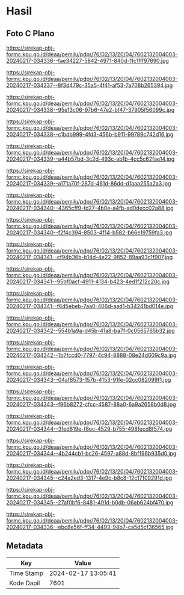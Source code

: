 # Hasil

## Foto C Plano

https://sirekap-obj-formc.kpu.go.id/deaa/pemilu/pdpr/76/02/13/20/04/7602132004003-20240217-034336--fae34227-5842-4971-840d-1fc1fff97690.jpg

https://sirekap-obj-formc.kpu.go.id/deaa/pemilu/pdpr/76/02/13/20/04/7602132004003-20240217-034337--8f3d479c-35a5-4f41-af53-7a708b265394.jpg

https://sirekap-obj-formc.kpu.go.id/deaa/pemilu/pdpr/76/02/13/20/04/7602132004003-20240217-034338--95e13c06-97b6-47e2-bf47-37905f56099c.jpg

https://sirekap-obj-formc.kpu.go.id/deaa/pemilu/pdpr/76/02/13/20/04/7602132004003-20240217-034338--c1bdb999-4fd3-456b-b911-99789c742d16.jpg

https://sirekap-obj-formc.kpu.go.id/deaa/pemilu/pdpr/76/02/13/20/04/7602132004003-20240217-034339--a44b57bd-3c2d-493c-ab1b-4cc5c62fae14.jpg

https://sirekap-obj-formc.kpu.go.id/deaa/pemilu/pdpr/76/02/13/20/04/7602132004003-20240217-034339--a171a70f-287d-461d-86dd-d1aaa255a2a3.jpg

https://sirekap-obj-formc.kpu.go.id/deaa/pemilu/pdpr/76/02/13/20/04/7602132004003-20240217-034340--4365cff9-fd27-4b0e-a4fb-ad0decc02a88.jpg

https://sirekap-obj-formc.kpu.go.id/deaa/pemilu/pdpr/76/02/13/20/04/7602132004003-20240217-034340--f2f4c394-8503-4f14-b582-b66e19759fa3.jpg

https://sirekap-obj-formc.kpu.go.id/deaa/pemilu/pdpr/76/02/13/20/04/7602132004003-20240217-034341--cf94b36b-b14d-4e22-9852-89aa93c1f907.jpg

https://sirekap-obj-formc.kpu.go.id/deaa/pemilu/pdpr/76/02/13/20/04/7602132004003-20240217-034341--95bf0acf-4911-4134-b423-4ed1f212c20c.jpg

https://sirekap-obj-formc.kpu.go.id/deaa/pemilu/pdpr/76/02/13/20/04/7602132004003-20240217-034341--f6d5ebeb-7aa0-406d-aad1-b34241bd014e.jpg

https://sirekap-obj-formc.kpu.go.id/deaa/pemilu/pdpr/76/02/13/20/04/7602132004003-20240217-034342--554b1a9a-d45b-41a8-ba7f-0c0565765b32.jpg

https://sirekap-obj-formc.kpu.go.id/deaa/pemilu/pdpr/76/02/13/20/04/7602132004003-20240217-034342--1b7fccd0-7797-4c94-8888-08e24d609c9a.jpg

https://sirekap-obj-formc.kpu.go.id/deaa/pemilu/pdpr/76/02/13/20/04/7602132004003-20240217-034343--04af8573-157b-4153-91fe-02cc082099f1.jpg

https://sirekap-obj-formc.kpu.go.id/deaa/pemilu/pdpr/76/02/13/20/04/7602132004003-20240217-034343--f96b8272-cfcc-4587-88a0-6a9a2658b0d8.jpg

https://sirekap-obj-formc.kpu.go.id/deaa/pemilu/pdpr/76/02/13/20/04/7602132004003-20240217-034344--3fed619e-f8ec-4529-b755-498fecd8f574.jpg

https://sirekap-obj-formc.kpu.go.id/deaa/pemilu/pdpr/76/02/13/20/04/7602132004003-20240217-034344--4b244cb1-bc26-4597-a88d-8bf196b935d0.jpg

https://sirekap-obj-formc.kpu.go.id/deaa/pemilu/pdpr/76/02/13/20/04/7602132004003-20240217-034345--c24a2ed3-1317-4e9c-b8c8-12c17109291d.jpg

https://sirekap-obj-formc.kpu.go.id/deaa/pemilu/pdpr/76/02/13/20/04/7602132004003-20240217-034345--27af0bf6-8481-491d-b0db-06ab624bf470.jpg

https://sirekap-obj-formc.kpu.go.id/deaa/pemilu/pdpr/76/02/13/20/04/7602132004003-20240217-034336--ebc8e56f-ff34-4493-94b7-ca5d5cf36565.jpg


## Metadata

| Key        | Value               |
| ---------- | ------------------- |
| Time Stamp | 2024-02-17 13:05:41 |
| Kode Dapil | 7601                |



